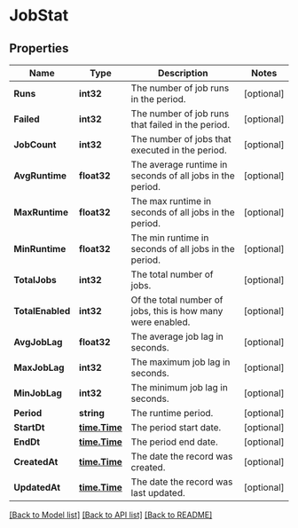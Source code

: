 # JobStat

## Properties

Name | Type | Description | Notes
------------ | ------------- | ------------- | -------------
**Runs** | **int32** | The number of job runs in the period. | [optional] 
**Failed** | **int32** | The number of job runs that failed in the period. | [optional] 
**JobCount** | **int32** | The number of jobs that executed in the period. | [optional] 
**AvgRuntime** | **float32** | The average runtime in seconds of all jobs in the period. | [optional] 
**MaxRuntime** | **float32** | The max runtime in seconds of all jobs in the period. | [optional] 
**MinRuntime** | **float32** | The min runtime in seconds of all jobs in the period. | [optional] 
**TotalJobs** | **int32** | The total number of jobs. | [optional] 
**TotalEnabled** | **int32** | Of the total number of jobs, this is how many were enabled. | [optional] 
**AvgJobLag** | **float32** | The average job lag in seconds. | [optional] 
**MaxJobLag** | **int32** | The maximum job lag in seconds. | [optional] 
**MinJobLag** | **int32** | The minimum job lag in seconds. | [optional] 
**Period** | **string** | The runtime period. | [optional] 
**StartDt** | [**time.Time**](time.Time.md) | The period start date. | [optional] 
**EndDt** | [**time.Time**](time.Time.md) | The period end date. | [optional] 
**CreatedAt** | [**time.Time**](time.Time.md) | The date the record was created. | [optional] 
**UpdatedAt** | [**time.Time**](time.Time.md) | The date the record was last updated. | [optional] 

[[Back to Model list]](../README.md#documentation-for-models) [[Back to API list]](../README.md#documentation-for-api-endpoints) [[Back to README]](../README.md)



